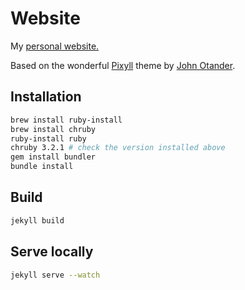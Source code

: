 # Website

My [personal website.](http://sebastiandziadzio.com)

Based on the wonderful [Pixyll](https://github.com/johnotander/pixyll) theme by [John Otander](http://johnotander.com/).

## Installation

```bash
brew install ruby-install
brew install chruby
ruby-install ruby
chruby 3.2.1 # check the version installed above
gem install bundler
bundle install
```

## Build

```bash
jekyll build
```

## Serve locally

```bash
jekyll serve --watch
```
